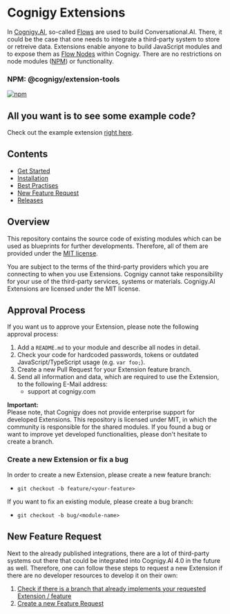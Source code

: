 # Cognigy Extensions

In [Cognigy.AI](https://cognigy.com/product/), so-called [Flows](https://docs.cognigy.com/docs/flow) are used to build Conversational.AI. There, it could be the case that one needs to integrate a third-party system to store or retreive data. Extensions enable anyone to build JavaScript modules and to expose them as [Flow Nodes](https://docs.cognigy.com/docs/general-usage-information) within Cognigy. There are no restrictions on node modules ([NPM](https://www.npmjs.com/)) or functionality.

### NPM: @cognigy/extension-tools

[![npm](https://img.shields.io/npm/v/@cognigy/extension-tools/latest.svg)](https://www.npmjs.com/package/@cognigy/extension-tools)

## All you want is to see some example code?

Check out the example extension [right here](./docs/example/).

## Contents

- [Get Started](https://support.cognigy.com/hc/en-us/articles/360016534459)
- [Installation](https://support.cognigy.com/hc/en-us/articles/360016505680)
- [Best Practises](https://support.cognigy.com/hc/en-us/articles/360016505740)
- [New Feature Request](#new-feature-request)
- [Releases](https://support.cognigy.com/hc/en-us/articles/360016409380-Extensions)

## Overview

This repository contains the source code of existing modules which can be used as blueprints for further developments. Therefore, all of them are provided under the [MIT license](./LICENSE).

You are subject to the terms of the third-party providers which you are connecting to when you use Extensions. Cognigy cannot take responsibility for your use of the third-party services, systems or materials. Cognigy.AI Extensions are licensed under the MIT license.

## Approval Process

If you want us to approve your Extension, please note the following approval process:

1. Add a `README.md` to your module and describe all nodes in detail.
2. Check your code for hardcoded passwords, tokens or outdated JavaScript/TypeScript usage (e.g. `var foo;`).
3. Create a new Pull Request for your Extension feature branch.
4. Send all information and data, which are required to use the Extension, to the following E-Mail address:
    - support at cognigy.com

**Important:** \
Please note, that Cognigy does not provide enterprise support for developed Extensions. This repository is licensed under MIT, in which the community is responsible for the shared modules. If you found a bug or want to improve yet developed functionalities, please don't hesitate to create a branch.

### Create a new Extension or fix a bug

In order to create a new Extension, please create a new feature branch:

- `git checkout -b feature/<your-feature>`

If you want to fix an existing module, please create a bug branch:

- `git checkout -b bug/<module-name>`

## New Feature Request

Next to the already published integrations, there are a lot of third-party systems out there that could be integrated into Cognigy.AI 4.0 in the future as well. Therefore, one can follow these steps to request a new Extension if there are no developer resources to develop it on their own:

1. [Check if there is a branch that already implements your requested Extension / feature](https://github.com/Cognigy/Extensions/branches)
2. [Create a new Feature Request](https://github.com/Cognigy/Extensions/issues/new?assignees=&labels=&template=feature_request.md&title=)
